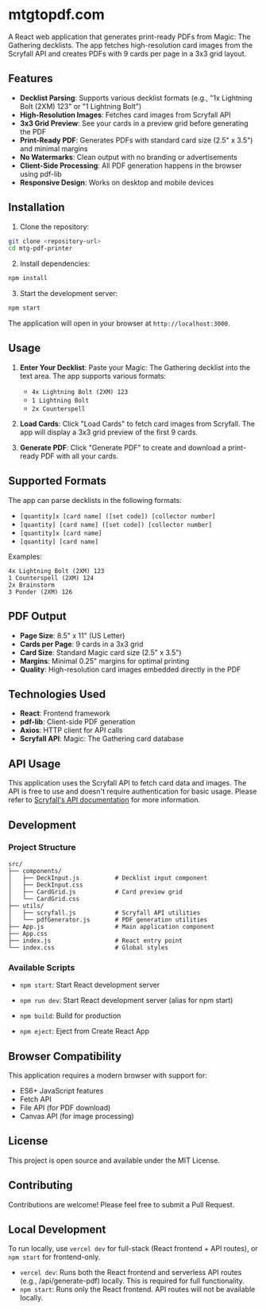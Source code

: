 # mtgtopdf.com

A React web application that generates print-ready PDFs from Magic: The Gathering decklists. The app fetches high-resolution card images from the Scryfall API and creates PDFs with 9 cards per page in a 3x3 grid layout.

## Features

- **Decklist Parsing**: Supports various decklist formats (e.g., "1x Lightning Bolt (2XM) 123" or "1 Lightning Bolt")
- **High-Resolution Images**: Fetches card images from Scryfall API
- **3x3 Grid Preview**: See your cards in a preview grid before generating the PDF
- **Print-Ready PDF**: Generates PDFs with standard card size (2.5" x 3.5") and minimal margins
- **No Watermarks**: Clean output with no branding or advertisements
- **Client-Side Processing**: All PDF generation happens in the browser using pdf-lib
- **Responsive Design**: Works on desktop and mobile devices

## Installation

1. Clone the repository:
```bash
git clone <repository-url>
cd mtg-pdf-printer
```

2. Install dependencies:
```bash
npm install
```

3. Start the development server:
```bash
npm start
```

The application will open in your browser at `http://localhost:3000`.

## Usage

1. **Enter Your Decklist**: Paste your Magic: The Gathering decklist into the text area. The app supports various formats:
   - `4x Lightning Bolt (2XM) 123`
   - `1 Lightning Bolt`
   - `2x Counterspell`

2. **Load Cards**: Click "Load Cards" to fetch card images from Scryfall. The app will display a 3x3 grid preview of the first 9 cards.

3. **Generate PDF**: Click "Generate PDF" to create and download a print-ready PDF with all your cards.

## Supported Formats

The app can parse decklists in the following formats:
- `[quantity]x [card name] ([set code]) [collector number]`
- `[quantity] [card name] ([set code]) [collector number]`
- `[quantity]x [card name]`
- `[quantity] [card name]`

Examples:
```
4x Lightning Bolt (2XM) 123
1 Counterspell (2XM) 124
2x Brainstorm
3 Ponder (2XM) 126
```

## PDF Output

- **Page Size**: 8.5" x 11" (US Letter)
- **Cards per Page**: 9 cards in a 3x3 grid
- **Card Size**: Standard Magic card size (2.5" x 3.5")
- **Margins**: Minimal 0.25" margins for optimal printing
- **Quality**: High-resolution card images embedded directly in the PDF

## Technologies Used

- **React**: Frontend framework
- **pdf-lib**: Client-side PDF generation
- **Axios**: HTTP client for API calls
- **Scryfall API**: Magic: The Gathering card database

## API Usage

This application uses the Scryfall API to fetch card data and images. The API is free to use and doesn't require authentication for basic usage. Please refer to [Scryfall's API documentation](https://scryfall.com/docs/api) for more information.

## Development

### Project Structure

```
src/
├── components/
│   ├── DeckInput.js          # Decklist input component
│   ├── DeckInput.css
│   ├── CardGrid.js           # Card preview grid
│   └── CardGrid.css
├── utils/
│   ├── scryfall.js           # Scryfall API utilities
│   └── pdfGenerator.js       # PDF generation utilities
├── App.js                    # Main application component
├── App.css
├── index.js                  # React entry point
└── index.css                 # Global styles
```

### Available Scripts

- `npm start`: Start React development server
- `npm run dev`: Start React development server (alias for npm start)
- `npm build`: Build for production

- `npm eject`: Eject from Create React App

## Browser Compatibility

This application requires a modern browser with support for:
- ES6+ JavaScript features
- Fetch API
- File API (for PDF download)
- Canvas API (for image processing)

## License

This project is open source and available under the MIT License.

## Contributing

Contributions are welcome! Please feel free to submit a Pull Request.

## Local Development

To run locally, use `vercel dev` for full-stack (React frontend + API routes), or `npm start` for frontend-only.

- `vercel dev`: Runs both the React frontend and serverless API routes (e.g., /api/generate-pdf) locally. This is required for full functionality.
- `npm start`: Runs only the React frontend. API routes will not be available locally. 